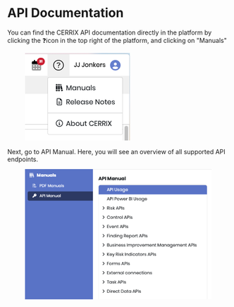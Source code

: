 # API Documentation

You can find the CERRIX API documentation directly in the platform by clicking the :question:icon in the top right of the platform, and clicking on "Manuals"

<figure><img src=".gitbook/assets/image (4).png" alt=""><figcaption></figcaption></figure>

Next, go to API Manual. Here, you will see an overview of all supported API endpoints.

<figure><img src=".gitbook/assets/image (40).png" alt=""><figcaption></figcaption></figure>
